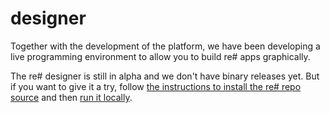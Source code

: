 ---
---

# designer

Together with the development of the platform, we have
been developing a live programming environment to
allow you to build re# apps graphically.

The re# designer is still in alpha and we don't
have binary releases yet. But if you
want to give it a try, follow
[the instructions to install the re#
repo source](https://github.com/spderosso/deja-vu#contributing)
and then [run it locally](https://github.com/spderosso/deja-vu/tree/master/designer).
